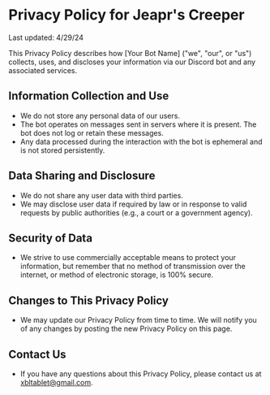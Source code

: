 # Privacy Policy for Jeapr's Creeper

Last updated: 4/29/24

This Privacy Policy describes how [Your Bot Name] ("we", "our", or "us") collects, uses, and discloses your information via our Discord bot and any associated services.

## Information Collection and Use

- We do not store any personal data of our users.
- The bot operates on messages sent in servers where it is present. The bot does not log or retain these messages.
- Any data processed during the interaction with the bot is ephemeral and is not stored persistently.

## Data Sharing and Disclosure

- We do not share any user data with third parties.
- We may disclose user data if required by law or in response to valid requests by public authorities (e.g., a court or a government agency).

## Security of Data

- We strive to use commercially acceptable means to protect your information, but remember that no method of transmission over the internet, or method of electronic storage, is 100% secure.

## Changes to This Privacy Policy

- We may update our Privacy Policy from time to time. We will notify you of any changes by posting the new Privacy Policy on this page.

## Contact Us

- If you have any questions about this Privacy Policy, please contact us at xbltablet@gmail.com.